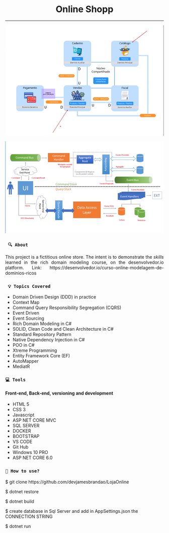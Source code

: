 <h1 align="center"><strong>Online Shopp</strong></h1>

<hr/>

<p align="center">
    <img src="https://github.com/devjamesbrandao/LojaOnline/blob/main/context-map.png" alt="Context Map of aplication" title="Online shopp">
</p> 

<p align="center">
    <img src="https://github.com/devjamesbrandao/LojaOnline/blob/main/cqrs.png" alt="Image CQRS" title="Online shopp">
</p> 


### ` 🔍 About`

<p align="justify">This project is a fictitious online store. The intent is to demonstrate the <i>skills</i>
learned in the rich domain modeling course, on the desenvolvedor.io platform. Link: https://desenvolvedor.io/curso-online-modelagem-de-dominios-ricos</p>

### ` 💡 Topics Covered`

* Domain Driven Design (DDD) in practice 
* Context Map
* Command Query Responsibility Segregation (CQRS)
* Event Driven
* Event Sourcing
* Rich Domain Modeling in C#
* SOLID, Clean Code and Clean Architecture in C#
* Standard Repository Pattern
* Native Dependency Injection in C#
* POO in C#
* Xtreme Programming
* Entity Framework Core (EF)
* AutoMapper
* MediatR

### `💻 Tools`

#### Front-end, Back-end, versioning and development
* HTML 5
* CSS 3
* Javascript
* ASP NET CORE MVC
* SQL SERVER
* DOCKER
* BOOTSTRAP
* VS CODE
* Git Hub
* Windows 10 PRO
* ASP NET CORE 6.0

### `🔎 How to use?`

<p>$ git clone https://github.com/devjamesbrandao/LojaOnline</p>

<p>$ dotnet restore</p>

<p>$ dotnet build</p>

<p>$ create database in Sql Server and add in AppSettings.json the CONNECTION STRING</p>

<p>$ dotnet run</p>
